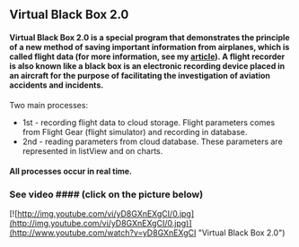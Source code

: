 ## Virtual Black Box 2.0
#### Virtual Black Box 2.0 is a special program that demonstrates the principle of a new method of saving important information from airplanes, which is called flight data (for more information, see my [article](http://jrnl.nau.edu.ua/index.php/ESU/article/viewFile/11682/15519 "CONTROL OF FLIGHT PARAMETERS WITH CLOUDY TECHNOLOGIES")). A flight recorder is also known like a black box is an electronic recording device placed in an aircraft for the purpose of facilitating the investigation of aviation accidents and incidents.
Two main processes:
* 1st - recording flight data to cloud storage. Flight parameters comes from Flight Gear (flight simulator) and recording in database.
* 2nd - reading parameters from cloud database. These parameters are represented in listView and on charts.
#### All processes occur in real time.

### See video #### (click on the picture below)

[![http://img.youtube.com/vi/yD8GXnEXgCI/0.jpg](http://img.youtube.com/vi/yD8GXnEXgCI/0.jpg)](http://www.youtube.com/watch?v=yD8GXnEXgCI "Virtual Black Box 2.0")
